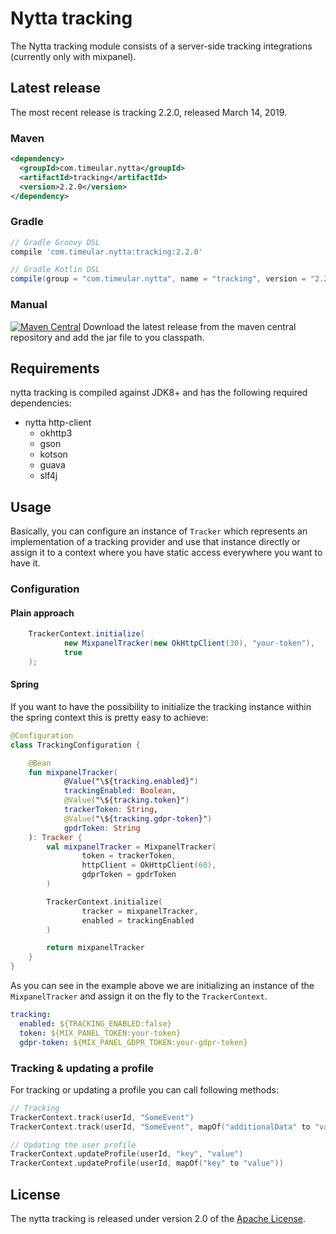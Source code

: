 # Nytta tracking

The Nytta tracking module consists of a server-side tracking integrations (currently only with mixpanel).

## Latest release

The most recent release is tracking 2.2.0, released March 14, 2019.

### Maven

```xml
<dependency>
  <groupId>com.timeular.nytta</groupId>
  <artifactId>tracking</artifactId>
  <version>2.2.0</version>
</dependency>
```

### Gradle

```gradle
// Gradle Groovy DSL
compile 'com.timeular.nytta:tracking:2.2.0'

// Gradle Kotlin DSL
compile(group = "com.timeular.nytta", name = "tracking", version = "2.2.0")
```

### Manual

[![Maven Central](https://maven-badges.herokuapp.com/maven-central/com.timeular.nytta/tracking/badge.svg)](https://maven-badges.herokuapp.com/maven-central/com.timeular.nytta/tracking/badge.svg)
Download the latest release from the maven central repository and add the jar file to you classpath.

## Requirements

nytta tracking is compiled against JDK8+ and has the following required dependencies:

- nytta http-client
  - okhttp3
  - gson
  - kotson
  - guava
  - slf4j

## Usage

Basically, you can configure an instance of `Tracker` which represents an implementation of a tracking provider and use that
instance directly or assign it to a context where you have static access everywhere you want to have it.

### Configuration

#### Plain approach

```java
    TrackerContext.initialize(
            new MixpanelTracker(new OkHttpClient(30), "your-token"),
            true
    );
```

#### Spring

If you want to have the possibility to initialize the tracking instance within the spring context
this is pretty easy to achieve:

```kotlin
@Configuration
class TrackingConfiguration {

    @Bean
    fun mixpanelTracker(
            @Value("\${tracking.enabled}")
            trackingEnabled: Boolean,
            @Value("\${tracking.token}")
            trackerToken: String,
            @Value("\${tracking.gdpr-token}")
            gpdrToken: String
    ): Tracker {
        val mixpanelTracker = MixpanelTracker(
                token = trackerToken,
                httpClient = OkHttpClient(60),
                gdprToken = gpdrToken
        )

        TrackerContext.initialize(
                tracker = mixpanelTracker,
                enabled = trackingEnabled
        )

        return mixpanelTracker
    }
}
```

As you can see in the example above we are initializing an instance of the `MixpanelTracker` and assign it on the fly
to the `TrackerContext`.

````yaml
tracking:
  enabled: ${TRACKING_ENABLED:false}
  token: ${MIX_PANEL_TOKEN:your-token}
  gdpr-token: ${MIX_PANEL_GDPR_TOKEN:your-gdpr-token}
````

### Tracking & updating a profile

For tracking or updating a profile you can call following methods:

```kotlin
// Tracking
TrackerContext.track(userId, "SomeEvent")
TrackerContext.track(userId, "SomeEvent", mapOf("additionalData" to "value"))

// Updating the user profile
TrackerContext.updateProfile(userId, "key", "value")
TrackerContext.updateProfile(userId, mapOf("key" to "value"))
```

## License

The nytta tracking is released under version 2.0 of the [Apache License][].

[Apache License]: http://www.apache.org/licenses/LICENSE-2.0